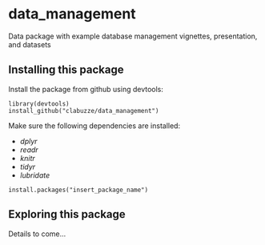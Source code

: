 # data_management
Data package with example database management vignettes, presentation, and datasets

## Installing this package

Install the package from github using devtools:

```{r}
library(devtools)
install_github("clabuzze/data_management")
```

Make sure the following dependencies are installed:
- *dplyr*
- *readr*
- *knitr*
- *tidyr*
- *lubridate*

```{r}
install.packages("insert_package_name")
```

## Exploring this package

Details to come...
